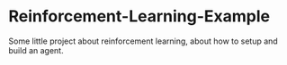 # Reinforcement-Learning-Example
Some little project about reinforcement learning, about how to setup and build an agent.
